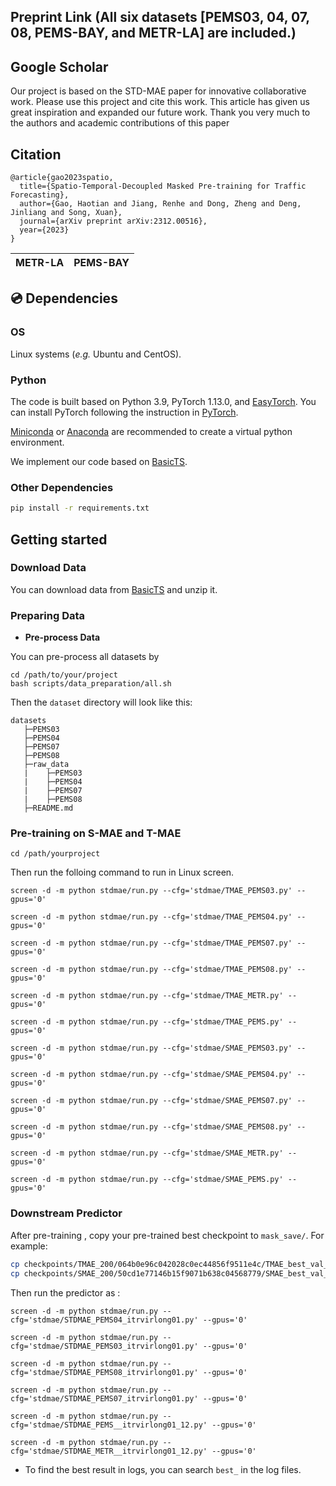 


## Preprint Link (All six datasets [PEMS03, 04, 07, 08, PEMS-BAY, and METR-LA] are included.)

## Google Scholar
Our project is based on the STD-MAE paper for innovative collaborative work. 
Please use this project and cite this work. This article has given us great inspiration and expanded our future work. 
Thank you very much to the authors and academic contributions of this paper
## Citation
```
@article{gao2023spatio,
  title={Spatio-Temporal-Decoupled Masked Pre-training for Traffic Forecasting},
  author={Gao, Haotian and Jiang, Renhe and Dong, Zheng and Deng, Jinliang and Song, Xuan},
  journal={arXiv preprint arXiv:2312.00516},
  year={2023}
}
```


METR-LA             |  PEMS-BAY
:-------------------------:|:-------------------------:

## 💿 Dependencies

### OS

Linux systems (*e.g.* Ubuntu and CentOS). 

### Python

The code is built based on Python 3.9, PyTorch 1.13.0, and [EasyTorch](https://github.com/cnstark/easytorch).
You can install PyTorch following the instruction in [PyTorch](https://pytorch.org/get-started/locally/). 

[Miniconda](https://docs.conda.io/en/latest/miniconda.html) or [Anaconda](https://www.anaconda.com/) are recommended to create a virtual python environment.

We implement our code based on [BasicTS](https://github.com/zezhishao/BasicTS/tree/master).

### Other Dependencies

```bash
pip install -r requirements.txt
```



## Getting started

### Download Data

You can download data from [BasicTS](https://github.com/zezhishao/BasicTS/tree/master) and unzip it.

### Preparing Data


- **Pre-process Data**

You can pre-process all datasets by


    cd /path/to/your/project
    bash scripts/data_preparation/all.sh

Then the `dataset` directory will look like this:

```text
datasets
   ├─PEMS03
   ├─PEMS04
   ├─PEMS07
   ├─PEMS08
   ├─raw_data
   |    ├─PEMS03
   |    ├─PEMS04
   |    ├─PEMS07
   |    ├─PEMS08
   ├─README.md
```

### Pre-training on S-MAE and T-MAE

```
cd /path/yourproject
```

Then run the folloing command to run in Linux screen.

```
screen -d -m python stdmae/run.py --cfg='stdmae/TMAE_PEMS03.py' --gpus='0' 

screen -d -m python stdmae/run.py --cfg='stdmae/TMAE_PEMS04.py' --gpus='0'

screen -d -m python stdmae/run.py --cfg='stdmae/TMAE_PEMS07.py' --gpus='0' 

screen -d -m python stdmae/run.py --cfg='stdmae/TMAE_PEMS08.py' --gpus='0'

screen -d -m python stdmae/run.py --cfg='stdmae/TMAE_METR.py' --gpus='0' 

screen -d -m python stdmae/run.py --cfg='stdmae/TMAE_PEMS.py' --gpus='0'

screen -d -m python stdmae/run.py --cfg='stdmae/SMAE_PEMS03.py' --gpus='0' 

screen -d -m python stdmae/run.py --cfg='stdmae/SMAE_PEMS04.py' --gpus='0'

screen -d -m python stdmae/run.py --cfg='stdmae/SMAE_PEMS07.py' --gpus='0' 

screen -d -m python stdmae/run.py --cfg='stdmae/SMAE_PEMS08.py' --gpus='0'

screen -d -m python stdmae/run.py --cfg='stdmae/SMAE_METR.py' --gpus='0' 

screen -d -m python stdmae/run.py --cfg='stdmae/SMAE_PEMS.py' --gpus='0'
```



### Downstream Predictor

After pre-training , copy your pre-trained best checkpoint to `mask_save/`.
For example:



```bash
cp checkpoints/TMAE_200/064b0e96c042028c0ec44856f9511e4c/TMAE_best_val_MAE.pt mask_save/TMAE_PEMS04_864.pt
cp checkpoints/SMAE_200/50cd1e77146b15f9071b638c04568779/SMAE_best_val_MAE.pt mask_save/SMAE_PEMS04_864.pt
```

Then run the predictor as :

```
screen -d -m python stdmae/run.py --cfg='stdmae/STDMAE_PEMS04_itrvirlong01.py' --gpus='0' 

screen -d -m python stdmae/run.py --cfg='stdmae/STDMAE_PEMS03_itrvirlong01.py' --gpus='0' 

screen -d -m python stdmae/run.py --cfg='stdmae/STDMAE_PEMS08_itrvirlong01.py' --gpus='0'

screen -d -m python stdmae/run.py --cfg='stdmae/STDMAE_PEMS07_itrvirlong01.py' --gpus='0' 

screen -d -m python stdmae/run.py --cfg='stdmae/STDMAE_PEMS__itrvirlong01_12.py' --gpus='0' 

screen -d -m python stdmae/run.py --cfg='stdmae/STDMAE_METR__itrvirlong01_12.py' --gpus='0' 

```



* To find the best result in logs, you can search `best_` in the log files.


